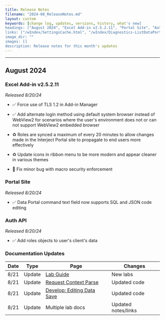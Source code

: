 ```yaml
---
title: Release Notes
filename: "2024-08_ReleaseNotes.md"
layout: custom
keywords: [change log, updates, versions, history, what's new]
headings: ["August 2024", "Excel Add-in v2.5.2.11", "Portal Site", "Auth API", "Documentation Updates"]
links: ["/wIndex/SettingsCache.html", "/wIndex/Diagnostics-ListDataPortals.html", "/wIndex/Diagnostics-DoubleClick.html", "/wIndex/Diagnostics-GarbageCollection.html", "/wIndex/Diagnostics-FindAllFormulas.html", "/wIndex/Diagnostics-ReplaceDataPortalCodes.html", "/wIndex/Diagnostics-ClearDataCellCache.html", "/wIndex/Diagnostics-ClearErrorLog.html", "/wIndex/Diagnostics-ReinitiateInterject.html", "/wIndex/Diagnostics-InstallConfig.html", "/wIndex/Diagnostics-EnterpriseConnection.html", "/wPortal/DownloadInterject.html", "/wPortal/MyApps.html", "/wPortal/PublishedApps.html", "/wPortal/Subscribers.html", "/wPortal/AddUser.html", "/wPortal/OrganizationProfile.html", "/wPortal/User-Profile.html"]
image_dir: ""
images: []
description: Release notes for this month's updates
---
```

* * *

## August 2024

### Excel Add-in v2.5.2.11

_Released 8/20/24_

* ✅ Force use of TLS 1.2 in Add-in Manager

* ✅ Add alternate login method using default system browser instead of WebView2 for scenarios where the user's environment does not or can not support WebView2 embedded browser

* ♻️ Roles are synced a maximum of every 20 minutes to allow changes made in the Interject Portal site to propagate to end users more effectively

* ♻️ Update icons in ribbon menu to be more modern and appear cleaner in various themes

* 🐞 Fix minor bug with macro security enforcement

### Portal Site

_Released 8/20/24_

* ✅ Data Portal command text field now supports SQL and JSON code editing

### Auth API

_Released 8/20/24_

* ✅ Add roles objects to user's client's data

### Documentation Updates

| Date | Type | Page | Changes |
|---|---|---|---|
| 8/21 | Update | [Lab Guide](/wLabs/lab.html) | New labs |
| 8/21 | Update | [Request Context Parse](/wIndex/Request-Context-Parse.html) | Updated code |
| 8/21 | Update | [Develop: Editing Data Save](/wDeveloper/L-Dev-EditingDataSave.html) | Updated code |
| 8/21 | Update | Multiple lab docs | Updated notes/links |
